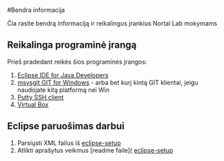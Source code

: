 #Bendra informacija

Čia rasite bendrą informaciją ir reikalingus įrankius Nortal Lab mokymams

## Reikalinga programinė įrangą

Prieš pradedant reikės šios programinės įrangos:

1. [Eclipse IDE for Java Developers](http://www.eclipse.org/downloads/packages/node/1087) 
2. [msysgit GIT for Windows](https://code.google.com/p/msysgit/downloads/list?q=full+installer+official+git) - arba bet kurį kintą GIT klientai, jeigu naudojate kitą platformą nei Win
4. [Putty SSH client](http://www.chiark.greenend.org.uk/~sgtatham/putty/)
5. [Virtual Box](https://www.virtualbox.org/wiki/Downloads)

## Eclipse paruošimas darbui

1. Parsiųsti XML failus iš [eclipse-setup](https://github.com/nortal-lab/info/blob/master/eclipse-setup)
2. Atlikti aprašytus veikmus [readme faile]( [eclipse-setup](https://github.com/nortal-lab/info/blob/master/eclipse-setup/readme.md)
